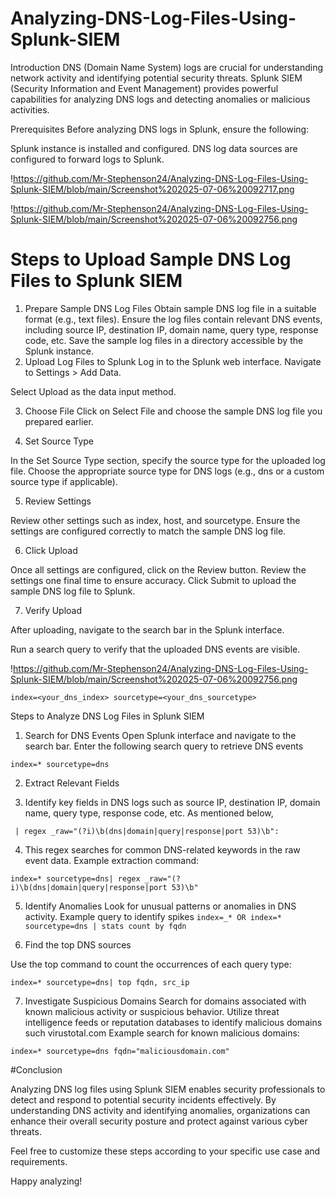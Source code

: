 # Analyzing-DNS-Log-Files-Using-Splunk-SIEM

Introduction
DNS (Domain Name System) logs are crucial for understanding network activity and identifying potential security threats. Splunk SIEM (Security Information and Event Management) provides powerful capabilities for analyzing DNS logs and detecting anomalies or malicious activities.

Prerequisites
Before analyzing DNS logs in Splunk, ensure the following:

Splunk instance is installed and configured.
DNS log data sources are configured to forward logs to Splunk.

!https://github.com/Mr-Stephenson24/Analyzing-DNS-Log-Files-Using-Splunk-SIEM/blob/main/Screenshot%202025-07-06%20092717.png

!https://github.com/Mr-Stephenson24/Analyzing-DNS-Log-Files-Using-Splunk-SIEM/blob/main/Screenshot%202025-07-06%20092756.png

# Steps to Upload Sample DNS Log Files to Splunk SIEM

1. Prepare Sample DNS Log Files
Obtain sample DNS log file in a suitable format (e.g., text files).
Ensure the log files contain relevant DNS events, including source IP, destination IP, domain name, query type, response code, etc.
Save the sample log files in a directory accessible by the Splunk instance.
2. Upload Log Files to Splunk
Log in to the Splunk web interface.
Navigate to Settings > Add Data.

Select Upload as the data input method.

3. Choose File
Click on Select File and choose the sample DNS log file you prepared earlier.

4. Set Source Type

In the Set Source Type section, specify the source type for the uploaded log file.
Choose the appropriate source type for DNS logs (e.g., dns or a custom source type if applicable).

5. Review Settings

Review other settings such as index, host, and sourcetype.
Ensure the settings are configured correctly to match the sample DNS log file.

6. Click Upload
    
Once all settings are configured, click on the Review button.
Review the settings one final time to ensure accuracy.
Click Submit to upload the sample DNS log file to Splunk.

7. Verify Upload

After uploading, navigate to the search bar in the Splunk interface.

Run a search query to verify that the uploaded DNS events are visible.

!https://github.com/Mr-Stephenson24/Analyzing-DNS-Log-Files-Using-Splunk-SIEM/blob/main/Screenshot%202025-07-06%20092756.png

`index=<your_dns_index> sourcetype=<your_dns_sourcetype>`


Steps to Analyze DNS Log Files in Splunk SIEM
1. Search for DNS Events
Open Splunk interface and navigate to the search bar.
Enter the following search query to retrieve DNS events

`index=* sourcetype=dns`

2. Extract Relevant Fields

3. Identify key fields in DNS logs such as source IP, destination IP, domain name, query type, response code, etc.
As mentioned below,

` | regex _raw="(?i)\b(dns|domain|query|response|port 53)\b":`

4.  This regex searches for common DNS-related keywords in the raw event data.
Example extraction command:

`index=* sourcetype=dns| regex _raw="(?i)\b(dns|domain|query|response|port 53)\b"`

5. Identify Anomalies
Look for unusual patterns or anomalies in DNS activity.
Example query to identify spikes
`index=_* OR index=* sourcetype=dns | stats count by fqdn`

6. Find the top DNS sources

Use the top command to count the occurrences of each query type:

`index=* sourcetype=dns| top fqdn, src_ip`

7. Investigate Suspicious Domains
Search for domains associated with known malicious activity or suspicious behavior.
Utilize threat intelligence feeds or reputation databases to identify malicious domains such virustotal.com
Example search for known malicious domains:

`index=* sourcetype=dns fqdn="maliciousdomain.com"`

#Conclusion

Analyzing DNS log files using Splunk SIEM enables security professionals to detect and respond to potential security incidents effectively. By understanding DNS activity and identifying anomalies, organizations can enhance their overall security posture and protect against various cyber threats.

Feel free to customize these steps according to your specific use case and requirements.

Happy analyzing!


